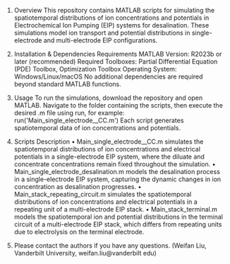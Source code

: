 1. Overview
This repository contains MATLAB scripts for simulating the spatiotemporal distributions of ion concentrations and potentials in Electrochemical Ion Pumping (EIP) systems for desalination. These simulations model ion transport and potential distributions in single-electrode and multi-electrode EIP configurations.

2. Installation & Dependencies
Requirements
MATLAB Version: R2023b or later (recommended)
Required Toolboxes: Partial Differential Equation (PDE) Toolbox, Optimization Toolbox
Operating System: Windows/Linux/macOS
No additional dependencies are required beyond standard MATLAB functions.

3. Usage
To run the simulations, download the repository and open MATLAB. Navigate to the folder containing the scripts, then execute the desired .m file using run, for example:
run('Main_single_electrode__CC.m')
Each script generates spatiotemporal data of ion concentrations and potentials.

4. Scripts Description
•	Main_single_electrode__CC.m simulates the spatiotemporal distributions of ion concentrations and electrical potentials in a single-electrode EIP system, where the diluate and concentrate concentrations remain fixed throughout the simulation.
•	Main_single_electrode_desalination.m models the desalination process in a single-electrode EIP system, capturing the dynamic changes in ion concentration as desalination progresses.
•	Main_stack_repeating_circuit.m simulates the spatiotemporal distributions of ion concentrations and electrical potentials in a repeating unit of a multi-electrode EIP stack.
•	Main_stack_terminal.m models the spatiotemporal ion and potential distributions in the terminal circuit of a multi-electrode EIP stack, which differs from repeating units due to electrolysis on the terminal electrode.

5. Please contact the authors if you have any questions. (Weifan Liu, Vanderbilt University, weifan.liu@vanderbilt edu)

